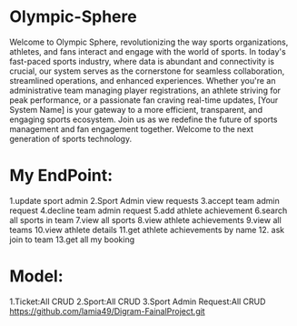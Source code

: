 # Olympic-Sphere
Welcome to Olympic Sphere, revolutionizing the way sports organizations, athletes, and fans interact and engage with the world of sports. In today's fast-paced sports industry, where data is abundant and connectivity is crucial, our system serves as the cornerstone for seamless collaboration, streamlined operations, and enhanced experiences. Whether you're an administrative team managing player registrations, an athlete striving for peak performance, or a passionate fan craving real-time updates, [Your System Name] is your gateway to a more efficient, transparent, and engaging sports ecosystem. Join us as we redefine the future of sports management and fan engagement together. Welcome to the next generation of sports technology.

# My EndPoint:
1.update sport admin 
2.Sport Admin view requests
3.accept team admin request
4.decline team admin request
5.add athlete achievement
6.search all sports in team
7.view all sports
8.view athlete achievements
9.view all teams
10.view athlete details
11.get athlete achievements by name
12. ask join to team 
13.get all my booking
 # Model:
1.Ticket:All CRUD
2.Sport:All CRUD
3.Sport Admin Request:All CRUD
https://github.com/lamia49/Digram-FainalProject.git











